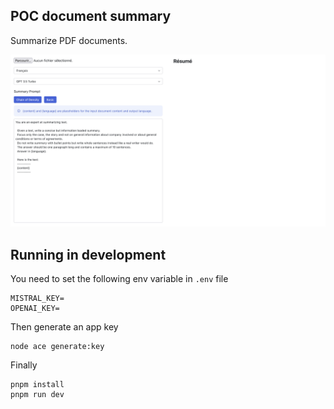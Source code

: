 ## POC document summary

Summarize PDF documents.

![screenshot](./screenshot.png)

## Running in development

You need to set the following env variable in `.env` file

```
MISTRAL_KEY=
OPENAI_KEY=
```

Then generate an app key
```
node ace generate:key
```

Finally 
```
pnpm install
pnpm run dev
```
